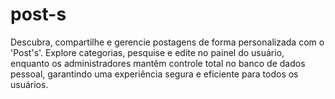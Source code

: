 # post-s
Descubra, compartilhe e gerencie postagens de forma personalizada com o 'Post's'. Explore categorias, pesquise e edite no painel do usuário, enquanto os administradores mantêm controle total no banco de dados pessoal, garantindo uma experiência segura e eficiente para todos os usuários.
